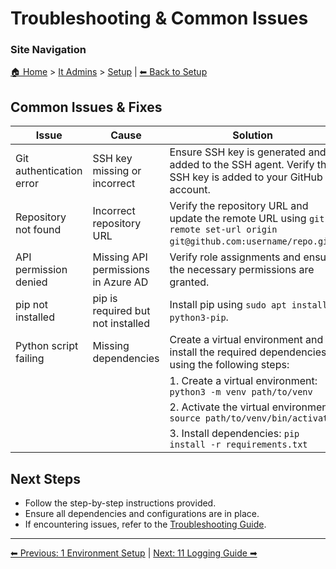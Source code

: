 <!-- description: Documentation about Troubleshooting & Common Issues for Your Organization. -->

# Troubleshooting & Common Issues

### Site Navigation
[🏠 Home](../../README.md) > [It Admins](../README.md) > [Setup](README.md) | [⬅ Back to Setup](README.md)

## Common Issues & Fixes
| Issue | Cause | Solution |
|-------|--------|----------|
| Git authentication error | SSH key missing or incorrect | Ensure SSH key is generated and added to the SSH agent. Verify the SSH key is added to your GitHub account. |
| Repository not found | Incorrect repository URL | Verify the repository URL and update the remote URL using `git remote set-url origin git@github.com:username/repo.git`. |
| API permission denied | Missing API permissions in Azure AD | Verify role assignments and ensure the necessary permissions are granted. |
| pip not installed | pip is required but not installed | Install pip using `sudo apt install python3-pip`. |
| Python script failing | Missing dependencies | Create a virtual environment and install the required dependencies using the following steps: |
| | | 1. Create a virtual environment: `python3 -m venv path/to/venv` |
| | | 2. Activate the virtual environment: `source path/to/venv/bin/activate` |
| | | 3. Install dependencies: `pip install -r requirements.txt` |

## Next Steps
- Follow the step-by-step instructions provided.
- Ensure all dependencies and configurations are in place.
- If encountering issues, refer to the [Troubleshooting Guide](10-troubleshooting.md).

---

[⬅ Previous: 1 Environment Setup](1-environment-setup.md) | [Next: 11 Logging Guide ➡](11-logging-guide.md)